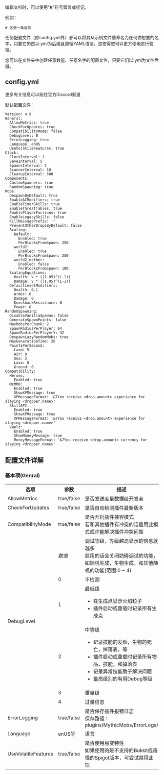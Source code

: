 编辑文档时，可以使用"#"符号留言或标记。

例如：

    # 这是一条留言

任何配置文件（除config.yml外）都可以将其从示例文件重命名为任何你想要的名字，只要它仍然以.yml为后缀且遵循YAML语法。这使得您可以更方便地进行管理。

您可以在文件夹中创建任意数量、任意名字的配置文件，只要它们以.yml为文件后缀。

## config.yml
更多有关信息可以前往官方Discord频道

默认配置文件：

    Version: 4.9
    General:
      AllowMetrics: true
      CheckForUpdates: true
      CompatibilityMode: false
      DebugLevel: 0
      ErrorLogging: true
      Language: enUS
      UseVolatileFeatures: true
    Clock:
      ClockInterval: 1
      SaveInterval: 5
      SpawnsInterval: 2
      ScannerInterval: 10
      CleanupInterval: 600
    Components:
      CustomSpawners: true
      RandomSpawning: true
    Mobs:
      DespawnByDefault: true
      EnableAIModifiers: true
      EnableTimerSkills: true
      EnableThreatTables: true
      EnablePlayerFactions: true
      EnableLegacySkills: false
      KillMessagePrefix: ''
      PreventOtherDropsByDefault: false
      Scaling:
        Default:
          Enabled: true
          PerBlocksFromSpawn: 250
        world2:
          Enabled: true
          PerBlocksFromSpawn: 250
        world2_nether:
          Enabled: false
          PerBlocksFromSpawn: 100
      ScalingEquations:
        Health: V * ((1.05)^(L-1))
        Damage: V * ((1.05)^(L-1))
      DefaultLevelModifiers:
        Health: 0.1
        Armor: 0
        Damage: 0
        KnockbackResistance: 0
        Power: 0
    RandomSpawning:
      DisableVanillaSpawns: false
      GenerateSpawnPoints: false
      MaxMobsPerChunk: 2
      SpawnRadiusPerPlayer: 64
      SpawnRadiusPerPlayerY: 32
      DespawnLazyRandomMobs: true
      MaxGenerationTime: 20
      PointsPerSecond:
        Land: 5
        Air: 0
        Sea: 2
        Lava: 0
        Ground: 0
    Compatibility:
      Heroes:
        Enabled: true
      McMMO:
        Enabled: true
        ShowXPMessage: true
        XPMessageFormat: '&7You receive <drop.amount> experience for slaying <dropper.name>'
      SkillAPI:
        Enabled: true
        ShowXPMessage: true
        XPMessageFormat: '&7You receive <drop.amount> experience for slaying <dropper.name>'
      Vault:
        Enabled: true
        ShowMoneyMessage: true
        MoneyMessageFormat: '&7You receive <drop.amount> currency for slaying <dropper.name>'

## 配置文件详解
### 基本项(Genral)
<table>
  <tr>
    <th>选项</th>
    <th>参数</th>
    <th>描述</th>
  </tr>
  <tr>
    <td>AllowMetrics</td>
    <td>true/false</td>
    <td>是否发送度量数据给开发者</td>
  </tr>
  <tr>
    <td>CheckForUpdates</td>
    <td>true/false</td>
    <td>是否自动检测插件最新版本</td>
  </tr>
  <tr>
    <td>CompatibilityMode</td>
    <td>true/false</td>
    <td>是否开启插件兼容模式<br>
        若和其他插件有冲突的话启用此模式或许能解决插件冲突问题
    </td>
  </tr>
  <tr>
    <td rowspan="6">DebugLevel</td>
    <td><i>数值</i></td>
    <td>调试等级，等级越高显示的信息就越多<br>
        启用的话会关闭妨碍调试的功能，如随机生成，生物生成，和其他随机的功能(范围:0 ~ 4)
    </td>
  </tr>
  <tr>
    <td>0</td>
    <td>不检测</td>
  </tr>
  <tr>
    <td>1</td>
    <td>最低级
      <ul>
        <li>在生成点显示火焰粒子</li>
        <li>插件启动或重载时记录所有生成点</li>
      </ul>
    </td>
  </tr>
  <tr>
    <td>2</td>
    <td>中等级
      <ul>
        <li>记录技能的发动，生物的死亡，掉落表，等</li>
        <li>插件启动或重载时记录所有物品，技能，和掉落表</li>
        <li>记录异常技能助于解决问题</li>
        <li>最高级别的有用Debug等级</li>
      </ul>
    </td>
  </tr>
  <tr>
    <td>3</td>
    <td>重量级</td>
  </tr>
  <tr>
    <td>4</td>
    <td>过量信息</td>
  </tr>
  <tr>
    <td>ErrorLogging</td>
    <td>true/false</td>
    <td>是否保存插件报错日志<br>
        保存路径：plugins/MythicMobs/ErrorLogs/
    </td>
  </tr>
  <tr>
    <td>Language</td>
    <td>enUS等</td>
    <td>语言</td>
  </tr>
  <tr>
    <td>UseVolatileFeatures</td>
    <td>true/false</td>
    <td>是否使用易变特性<br>
        如果使用的是不支持的Bukkit或奇怪的Spigot版本，可尝试禁用此项
    </td>
  </tr>
</table>
